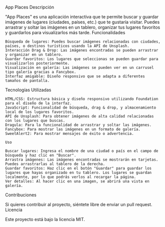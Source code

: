 App Places
Descripción

"App Places" es una aplicación interactiva que te permite buscar y guardar imágenes de lugares (ciudades, países, etc.) que te gustaría visitar. Puedes arrastrar y soltar las imágenes en un tablero, organizar tus lugares favoritos y guardarlos para visualizarlos más tarde.
Funcionalidades

    Búsqueda de lugares: Puedes buscar imágenes relacionadas con ciudades, países, o destinos turísticos usando la API de Unsplash.
    Interacción Drag & Drop: Las imágenes encontradas se pueden arrastrar y organizar en un tablero.
    Guardar favoritos: Los lugares que seleccionas se pueden guardar para visualizarlos posteriormente.
    Visualización en galería: Las imágenes se pueden ver en un carrusel tipo galería gracias a Fancybox.
    Interfaz amigable: Diseño responsivo que se adapta a diferentes tamaños de pantalla.

Tecnologías Utilizadas

    HTML/CSS: Estructura básica y diseño responsivo utilizando Foundation para el diseño de la interfaz.
    JavaScript: Funcionalidad de búsqueda, drag & drop, y almacenamiento local de los lugares favoritos.
    API de Unsplash: Para obtener imágenes de alta calidad relacionadas con los lugares que buscas.
    Dragula: Para la funcionalidad de arrastrar y soltar las imágenes.
    Fancybox: Para mostrar las imágenes en un formato de galería.
    SweetAlert2: Para mostrar mensajes de éxito o advertencia.

    Uso

    Buscar lugares: Ingresa el nombre de una ciudad o país en el campo de búsqueda y haz clic en "Buscar".
    Arrastra imágenes: Las imágenes encontradas se mostrarán en tarjetas. Puedes arrastrarlas al tablero de la derecha.
    Guardar favoritos: Haz clic en el botón "Guardar" para guardar los lugares que hayas organizado en tu tablero. Los lugares se guardan localmente, por lo que podrás verlos al recargar la página.
    Ver detalles: Al hacer clic en una imagen, se abrirá una vista en galería.

Contribuciones

Si quieres contribuir al proyecto, siéntete libre de enviar un pull request.
Licencia

Este proyecto está bajo la licencia MIT.
